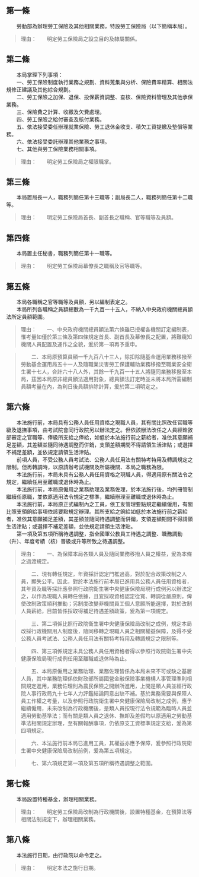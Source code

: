 第一條 
-------
　　勞動部為辦理勞工保險及其他相關業務，特設勞工保險局（以下簡稱本局）。  
> 理由：　　明定勞工保險局之設立目的及隸屬關係。



第二條 
-------
　　本局掌理下列事項：  
　　一、勞工保險制度執行業務之規劃、資料蒐集與分析、保險費率精算、相關法規修正建議及其他綜合規劃。  
　　二、勞工保險之加保、退保、投保薪資調整、查核、保險資料管理及其他承保業務。  
　　三、保險費之計算、收繳及欠費處理。  
　　四、勞工保險之給付審查及核付業務。  
　　五、依法接受委任辦理就業保險、勞工退休金收支、積欠工資提繳及墊償等業務。  
　　六、依法接受委託辦理其他業務之事項。  
　　七、其他與勞工保險業務相關事項。  
> 理由：　　明定勞工保險局之權限職掌。



第三條 
-------
　　本局置局長一人，職務列簡任第十三職等；副局長二人，職務列簡任第十二職等。  
> 理由：　　明定勞工保險局首長、副首長之職稱、官等職等及員額。



第四條 
-------
　　本局置主任秘書，職務列簡任第十一職等。  
> 理由：　　明定勞工保險局幕僚長之職稱及官等職等。



第五條 
-------
　　本局各職稱之官等職等及員額，另以編制表定之。  
　　本局所列各職稱之員額總數為一千九百一十五人，不納入中央政府機關總員額法所定員額範圍。  
> 理由：　　一、中央政府機關總員額法第六條雖已授權各機關訂定編制表，惟考量如僅於第三條及第四條規定首長、副首長及幕僚長之配置，將難窺知機關人員配置及運作之全貌，爰於第一項再予重申。

> 　　二、本局原預算員額一千九百八十三人，除扣除隨基金運用業務移撥至勞動基金運用局五十一人及隨職業災害勞工保護輔助業務移撥至職業安全衛生署十七人，合計六十八人外，其餘一千九百一十五人將隨同業務移撥至本局，茲因本局原非總員額法適用對象，總員額法訂定時並未將本局所需編制員額考量在內，為利日後員額排除計算，爰於第二項明定之。



第六條 
-------
　　本法施行前，本局具有公務人員任用資格之現職人員，其有關比照改任官職等級及退撫事項，由考試院會同行政院另以辦法定之。但依該辦法改任之人員經銓敘部審定之官職等、俸級所支給之俸給，如低於本法施行前之薪給者，准依其意願補足差額，其差額並隨同待遇調整而併銷，支領差額期間不得請領生活津貼；或選擇不補足差額，並依規定請領生活津貼。  
　　前項人員，不受公務人員考試法、公務人員任用法有關特考特用及轉調規定之限制。但再轉調時，以原請辦考試機關及所屬機關、本局之職務為限。  
　　本法施行前，本局未具有公務人員任用資格之現職人員，得適用原有關法令之規定，繼續任用至離職或退休時為止。  
　　本法施行前，本局原僱用之業務助理及業務佐理，於本法施行後，均列冊管制繼續任原職，並依原適用法令規定之標準，繼續辦理至離職或退休時為止。  
　　本法施行前，本局原正式編制內之工員，依工友管理要點規定繼續僱用，有關比照支領餉給事項依該要點規定辦理。其所支給之餉給如低於本法施行前之薪給者，准依其意願補足差額，其差額並隨同待遇調整而併銷，支領差額期間不得請領生活津貼；或選擇不補足差額，並依規定請領生活津貼。  
　　第一項及第五項所稱待遇調整，指全國軍公教員工待遇之調整、職務調動（升）、年度考績（核）晉級或升等所致之待遇調整。  
> 理由：　　一、為保障本局各類人員及隨同業務移撥人員之權益，爰為本條之過渡規定。

> 　　二、現有轉任規定，年資採計認定門檻過高，對於配合政策改制之人員，顯失公平。因此，對於本法施行前本局已進用具公務人員任用資格者，其年資及職等採計應參照行政院衛生署中央健康保險局現行成例另以辦法定之，以作為現職人員轉任依據，且宜採取資格認定從寬、轉調從嚴原則，俾使改制政策順利推動；另制度改變非機關員工個人意願所能選擇，對於改制人員薪給，目前皆係採取得補足待遇差額政策，爰為第一項規定。

> 　　三、第二項係比照行政院衛生署中央健康保險局改制之成例，規定本局改採行政機關用人制度後，隨同移轉之現職人員之相關權益保障，及得不受公務人員考試法、公務人員任用法有關特考特用及轉調規定之限制等。

> 　　四、第三項係規定未具公務人員任用資格者得以參照行政院衛生署中央健康保險局現行成例任用至離職或退休時為止。

> 　　五、本局原僱用之業務助理、業務佐理皆係為本局未來不可或缺之基層人員，其中業務助理係依財政部所屬國營金融保險事業機構人事管理準則相關規定進用，業務佐理則為農民保險之開辦所進用，上開是類人員並經行政院人事行政局九十七年人力評鑑結論同意出缺不補。基於業務需要與保障人員工作權之考量，以及參照行政院衛生署中央健康保險局改制之成例，應予繼續僱用，未來改制為行政機關後，是類人員按現行法令規範為臨時人員並適用勞動基準法；而有關是類人員之退休、撫卹及差假均以原適用之勞動基準法相關規定辦理，至有關報酬事項，仍依原支工資標準規定支給，爰為第四項規定。

> 　　六、本法施行前本局已進用工員，其權益亦應予保障，爰參照行政院衛生署中央健康保險局改制前例，爰為第五項規定。

> 　　七、第六項規定第一項及第五項所稱待遇調整之範圍。



第七條 
-------
　　本局設置特種基金，辦理相關業務。  
> 理由：　　明定勞工保險局改制為行政機關後，設置特種基金，在預算法等相關法制規定下，辦理相關業務。



第八條 
-------
　　本法施行日期，由行政院以命令定之。  
> 理由：　　明定本法之施行日期。
